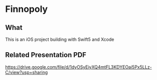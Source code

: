 # Finnopoly

## What
This is an iOS project building with Swift5 and Xcode 

## Related Presentation PDF

https://drive.google.com/file/d/1dyOSyEiyXQ4mtFL3KDYEOai5Px5LLz-C/view?usp=sharing
